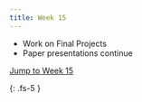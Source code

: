 ```yaml
---
title: Week 15
---
```

- Work on Final Projects
- Paper presentations continue

<a href="#Week14">Jump to Week 15 </a>

{: .fs-5 }

